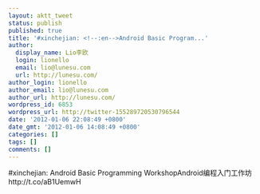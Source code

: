 ```yaml
---
layout: aktt_tweet
status: publish
published: true
title: '#xinchejian: <!--:en-->Android Basic Program...'
author:
  display_name: Lio李欧
  login: lionello
  email: lio@lunesu.com
  url: http://lunesu.com/
author_login: lionello
author_email: lio@lunesu.com
author_url: http://lunesu.com/
wordpress_id: 6853
wordpress_url: http://twitter-155289720530796544
date: '2012-01-06 22:08:49 +0800'
date_gmt: '2012-01-06 14:08:49 +0800'
categories: []
tags: []
comments: []
---
```

<p>#xinchejian: <!--:en-->Android Basic Programming Workshop<!--:--><!--:zh-->Android编程入门工作坊<!--:--> http://t.co/aB1UemwH</p>
